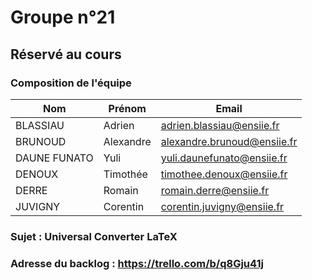 # Groupe n°21

## Réservé au cours

### Composition de l'équipe

| Nom          | Prénom      | Email                         |
| -------------|-------------|-------------------------------|
| BLASSIAU | Adrien | adrien.blassiau@ensiie.fr |
| BRUNOUD | Alexandre | alexandre.brunoud@ensiie.fr |
| DAUNE FUNATO | Yuli | yuli.daunefunato@ensiie.fr |
| DENOUX | Timothée | timothee.denoux@ensiie.fr |
| DERRE | Romain | romain.derre@ensiie.fr |
| JUVIGNY | Corentin | corentin.juvigny@ensiie.fr |

### Sujet : Universal Converter LaTeX

### Adresse du backlog : https://trello.com/b/q8Gju41j

